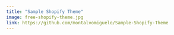 ```yaml
---
title: "Sample Shopify Theme"
image: free-shopify-theme.jpg
link: https://github.com/montalvomiguelo/Sample-Shopify-Theme
---
```

